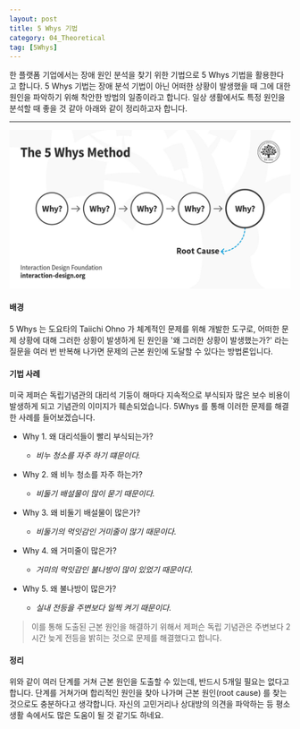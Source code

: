 ```yaml
---
layout: post
title: 5 Whys 기법
category: 04_Theoretical
tag: [5Whys]
---
```


한 플랫폼 기업에서는 장애 원인 분석을 찾기 위한 기법으로 5 Whys 기법을 활용한다고 합니다. 5 Whys 기법는 장애 분석 기법이 아닌 어떠한 상황이 발생했을 때 그에 대한 원인을 파악하기 위해 착안한 방법의 일종이라고 합니다. 일상 생활에서도 특정 원인을 분석할 때 좋을 것 같아 아래와 같이 정리하고자 합니다.

---

![](/assets/images/5whys.jpg) 
 
 #### 배경

 5 Whys 는 도요타의 Taiichi Ohno 가 체계적인 문제를 위해 개발한 도구로, 어떠한 문제 상황에 대해 그러한 상황이 발생하게 된 원인을 '왜 그러한 상황이 발생했는가?' 라는 질문을 여러 번 반복해 나가면 문제의 근본 원인에 도달할 수 있다는 방법론입니다.


 #### 기법 사례

 미국 제퍼슨 독립기념관의 대리석 기둥이 해마다 지속적으로 부식되자 많은 보수 비용이 발생하게 되고 기념관의 이미지가 훼손되었습니다. 5Whys 를 통해 이러한 문제를 해결한 사례를 들어보겠습니다. 

   - Why 1. 왜 대리석들이 빨리 부식되는가?
      - *비누 청소를 자주 하기 떄문이다.*

   - Why 2. 왜 비누 청소를 자주 하는가?
      - *비둘기 배설물이 많이 묻기 때문이다.*

   - Why 3. 왜 비둘기 배설물이 많은가?
      - *비둘기의 먹잇감인 거미줄이 많기 때문이다.*

   - Why 4. 왜 거미줄이 많은가?
      - *거미의 먹잇감인 불나방이 많이 있었기 때문이다.*

   - Why 5. 왜 불나방이 많은가?
      - *실내 전등을 주변보다 일찍 켜기 때문이다.*
   

   > 이를 통해 도출된 근본 원인을 해결하기 위해서 제퍼슨 독립 기념관은 주변보다 2시간 늦게 전등을 밝히는 것으로 문제를 해결했다고 합니다.


   #### 정리

   위와 같이 여러 단계를 거쳐 근본 원인을 도출할 수 있는데, 반드시 5개일 필요는 없다고 합니다. 단계를 거쳐가며 합리적인 원인을 찾아 나가며 근본 원인(root cause) 를 찾는 것으로도 충분하다고 생각합니다. 
   자신의 고민거리나 상대방의 의견을 파악하는 등 평소 생활 속에서도 많은 도움이 될 것 같기도 하네요. 
